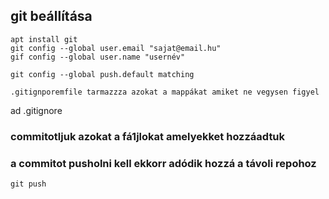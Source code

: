 

## git beállítása
```
apt install git
git config --global user.email "sajat@email.hu"
gif config --global user.name "usernév"
```
```
git config --global push.default matching
```
```
.gitignporemfile tarmazzza azokat a mappákat amiket ne vegysen figyel
```
ad .gitignore
### commitotljuk azokat a fá1jlokat amelyekket hozzáadtuk


### a commitot pusholni kell ekkorr adódik hozzá a távoli repohoz
```
git push
```
